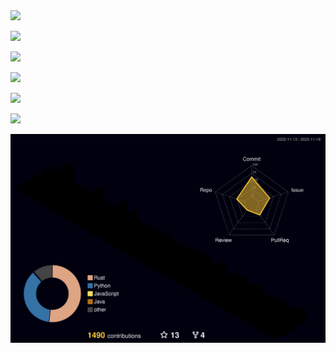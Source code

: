 <img src="http://readme-typing-svg.herokuapp.com?font=ubuntu&color=%2336BCF7&vCenter=true&multiline=true&height=39&lines=Hi+am+TheDT">

<img src="https://github-readme-stats.vercel.app/api/top-langs/?username=thedtvn&theme=radical"></a>

<a href="https://discord.com/users/542602170080428063"><img src="https://lanyard.cnrad.dev/api/542602170080428063"></a>

<img src="https://github-readme-stats.vercel.app/api?username=thedtvn&show_icons=true&theme=radical"></a>

<img src="https://github-readme-streak-stats.herokuapp.com/?user=thedtvn&theme=radical&hide_border=fals"></a>

<img src="https://github-readme-activity-graph.vercel.app/graph?username=thedtvn&bg_color=141321&color=ffffff&line=d83b7d&point=8a757d&area=true&hide_border=false"><a/>


<img src="./profile-3d-contrib/profile-night-rainbow.svg"></a>
